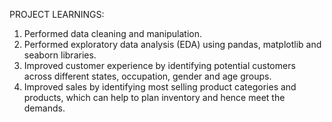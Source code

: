 PROJECT LEARNINGS:
1. Performed data cleaning and manipulation.
2. Performed exploratory data analysis (EDA) using pandas, matplotlib and seaborn libraries.
3. ﻿﻿Improved customer experience by identifying potential customers across different states, occupation, gender and age groups.
4. ﻿﻿Improved sales by identifying most selling product categories and products, which can help to plan inventory and hence meet the demands.
